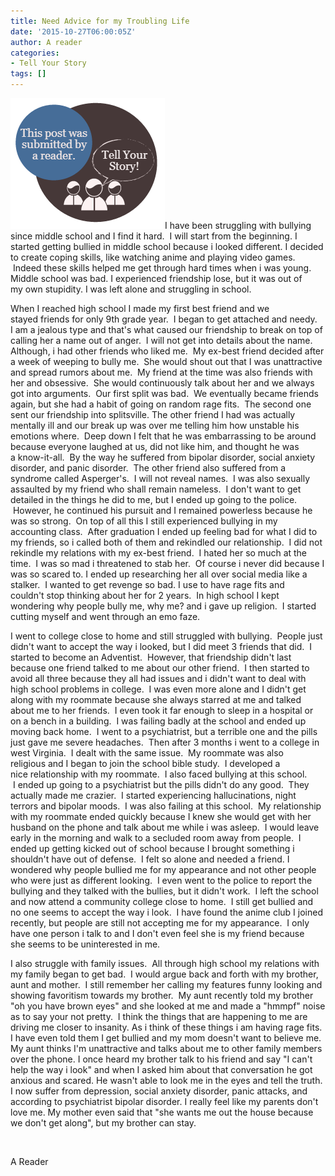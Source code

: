 ```yaml
---
title: Need Advice for my Troubling Life
date: '2015-10-27T06:00:05Z'
author: A reader
categories:
- Tell Your Story
tags: []
---
```


<img class="alignleft wp-image-1519 size-full" src="/images/tell-your-story.png" alt="This post was submitted by a reader." width="247" height="209" />I have been struggling with bullying since middle school and I find it hard.  I will start from the beginning. I started getting bullied in middle school because i looked different. I decided to create coping skills, like watching anime and playing video games.  Indeed these skills helped me get through hard times when i was young. Middle school was bad. I experienced friendship lose, but it was out of my own stupidity. I was left alone and struggling in school.

When I reached high school I made my first best friend and we stayed friends for only 9th grade year.  I began to get attached and needy. I am a jealous type and that's what caused our friendship to break on top of calling her a name out of anger.  I will not get into details about the name. Although, i had other friends who liked me.  My ex-best friend decided after a week of weeping to bully me.  She would shout out that I was unattractive and spread rumors about me.  My friend at the time was also friends with her and obsessive.  She would continuously talk about her and we always got into arguments.  Our first split was bad.  We eventually became friends again, but she had a habit of going on random rage fits.  The second one sent our friendship into splitsville. The other friend I had was actually mentally ill and our break up was over me telling him how unstable his emotions where.  Deep down I felt that he was embarrassing to be around because everyone laughed at us, did not like him, and thought he was a know-it-all.  By the way he suffered from bipolar disorder, social anxiety disorder, and panic disorder.  The other friend also suffered from a syndrome called Asperger's.  I will not reveal names.  I was also sexually assaulted by my friend who shall remain nameless.  I don't want to get detailed in the things he did to me, but I ended up going to the police.  However, he continued his pursuit and I remained powerless because he was so strong.  On top of all this I still experienced bullying in my accounting class.  After graduation I ended up feeling bad for what I did to my friends, so i called both of them and rekindled our relationship.  I did not rekindle my relations with my ex-best friend.  I hated her so much at the time.  I was so mad i threatened to stab her.  Of course i never did because I was so scared to. I ended up researching her all over social media like a stalker.  I wanted to get revenge so bad. I use to have rage fits and couldn't stop thinking about her for 2 years.  In high school I kept wondering why people bully me, why me? and i gave up religion.  I started cutting myself and went through an emo faze.

I went to college close to home and still struggled with bullying.  People just didn't want to accept the way i looked, but I did meet 3 friends that did.  I started to become an Adventist.  However, that friendship didn't last because one friend talked to me about our other friend.  I then started to avoid all three because they all had issues and i didn't want to deal with high school problems in college.  I was even more alone and I didn't get along with my roommate because she always starred at me and talked about me to her friends.  I even took it far enough to sleep in a hospital or on a bench in a building.  I was failing badly at the school and ended up moving back home.  I went to a psychiatrist, but a terrible one and the pills just gave me severe headaches.  Then after 3 months i went to a college in west Virginia.  I dealt with the same issue.  My roommate was also religious and I began to join the school bible study.  I developed a nice relationship with my roommate.  I also faced bullying at this school.  I ended up going to a psychiatrist but the pills didn't do any good.  They actually made me crazier.  I started experiencing hallucinations, night terrors and bipolar moods.  I was also failing at this school.  My relationship with my roommate ended quickly because I knew she would get with her husband on the phone and talk about me while i was asleep.  I would leave early in the morning and walk to a secluded room away from people.  I ended up getting kicked out of school because I brought something i shouldn't have out of defense.  I felt so alone and needed a friend. I wondered why people bullied me for my appearance and not other people who were just as different looking.  I even went to the police to report the bullying and they talked with the bullies, but it didn't work.  I left the school and now attend a community college close to home.  I still get bullied and no one seems to accept the way i look.  I have found the anime club I joined recently, but people are still not accepting me for my appearance.  I only have one person i talk to and I don't even feel she is my friend because she seems to be uninterested in me.

I also struggle with family issues.  All through high school my relations with my family began to get bad.  I would argue back and forth with my brother, aunt and mother.  I still remember her calling my features funny looking and showing favoritism towards my brother.  My aunt recently told my brother "oh you have brown eyes" and she looked at me and made a "hmmpf" noise as to say your not pretty.  I think the things that are happening to me are driving me closer to insanity. As i think of these things i am having rage fits. I have even told them I get bullied and my mom doesn't want to believe me. My aunt thinks I'm unattractive and talks about me to other family members over the phone. I once heard my brother talk to his friend and say "I can't help the way i look" and when I asked him about that conversation he got anxious and scared. He wasn't able to look me in the eyes and tell the truth. I now suffer from depression, social anxiety disorder, panic attacks, and according to psychiatrist bipolar disorder. I really feel like my parents don't love me. My mother even said that "she wants me out the house because we don't get along", but my brother can stay.

&nbsp;

A Reader